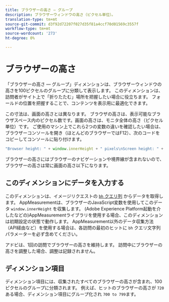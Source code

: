 ```yaml
---
title: ブラウザーの高さ — グループ
description: ブラウザーウィンドウの高さ（ピクセル単位）。
translation-type: tm+mt
source-git-commit: d3f92d72207f027d35f81a4ccf70d01569c3557f
workflow-type: tm+mt
source-wordcount: '273'
ht-degree: 0%

---
```



# ブラウザーの高さ

「ブラウザーの高さ — グループ」ディメンションは、ブラウザーウィンドウの高さを100ピクセルのグループに分類して表示します。 このディメンションは、訪問者がサイト上で「折りたたむ」場所を把握したい場合に役立ちます。 フォールドの位置を把握することで、コンテンツを表示用に最適化できます。

この寸法は、画面の高さとは異なります。 ブラウザの高さは、表示可能なブラウザスペース内のピクセル数です。画面の高さは、モニタ全体の高さ（ピクセル単位）です。 ご使用のマシン上でこれら2つの変数の違いを確認したい場合は、ブラウザーコンソールを開き（ほとんどのブラウザーではF12）、次のコードをコピーしてコンソールに貼り付けます。

```javascript
"Browser height: " + window.innerHeight + " pixels\nScreen height: " + screen.height + " pixels";
```

ブラウザーの高さにはブラウザーのナビゲーションや境界線が含まれないので、ブラウザーの高さは常に画面の高さ以下になります。

## このディメンションにデータを入力する

このディメンションは、イメージリクエストの [`bh` クエリ列](/help/implement/validate/query-parameters.md) からデータを取得します。 AppMeasurementは、ブラウザーのJavaScript変数を使用してこのデータ `window.innerHeight` を収集します。 (Adobe Experience Platform起動を介したなどの)AppMeasurementライブラリを使用する場合、このディメンションは初期設定の状態で動作します。 AppMeasurement以外のデータ収集方法（API経由など）を使用する場合は、各訪問の最初のヒットに `bh` クエリ文字列パラメーターを必ず含めてください。

アドビは、1回の訪問でブラウザーの高さを維持します。 訪問中にブラウザーの高さを調整した場合、調整は記録されません。

## ディメンション項目

ディメンション項目には、収集されたすべてのブラウザーの高さが含まれ、100ピクセルのグループに分類されます。 例えば、ヒットのブラウザーの高さが `720`ある場合、ディメンション項目にグループ化され `700 to 799`ます。

